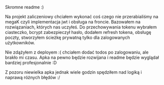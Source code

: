 Skromne readme :)

Na projekt zaliczeniowy chciałem wykonać coś czego nie przerabialiśmy na megaK czyli implementacja jwt i obsługa na froncie.
Bazowałem na rozwiązaniach, których nas uczyłeś. Do przechowywania tokenu wybrałem ciasteczko, bcrypt zabezpieczył hasło, dodałem refresh tokena, obsługę poczty, 
stworzyłem ścieżkę prywatną tylko dla zalogowanych użytkowników.

Nie zdążyłem z deployem :( chciałem dodać todos po zalogowaniu, ale brakło mi czasu. Apka na pewno będzie rozwijana i readme będzie wyglądał bardziej profesjonalnie :D

Z pozoru niewielka apka jednak wiele godzin spędziłem nad logiką i naprawą różnych błędów :/
